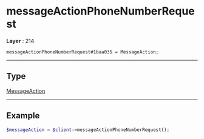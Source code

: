 # messageActionPhoneNumberRequest

**Layer** : 214

```tl
messageActionPhoneNumberRequest#1baa035 = MessageAction;
```

---

## Type

[MessageAction](type/MessageAction)

---

## Example

```php
$messageAction = $client->messageActionPhoneNumberRequest();
```